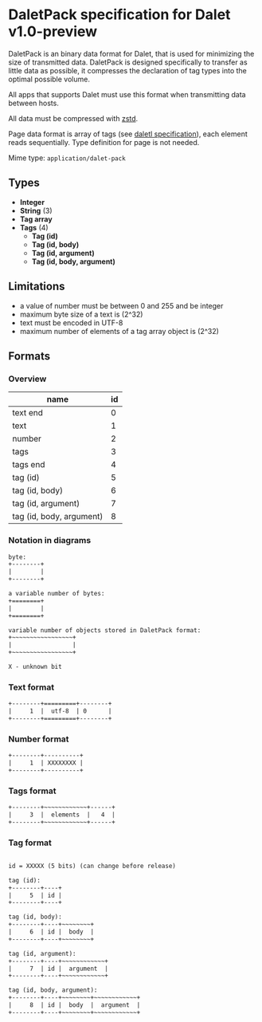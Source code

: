 # DaletPack specification for Dalet v1.0-preview

DaletPack is an binary data format for Dalet, that is used for minimizing the size of transmitted data. DaletPack is designed specifically to transfer as little data as possible, it compresses the declaration of tag types into the optimal possible volume.

All apps that supports Dalet must use this format when transmitting data between hosts.

All data must be compressed with [zstd](https://datatracker.ietf.org/doc/html/rfc8878).

Page data format is array of tags (see [daletl specification](./daletl.md)), each element reads sequentially. Type definition for page is not needed.

Mime type: `application/dalet-pack`

## Types

- **Integer**
- **String** (3)
- **Tag array**
- **Tags** (4)
  - **Tag (id)**
  - **Tag (id, body)**
  - **Tag (id, argument)**
  - **Tag (id, body, argument)**

## Limitations

- a value of number must be between 0 and 255 and be integer
- maximum byte size of a text is (2^32)
- text must be encoded in UTF-8
- maximum number of elements of a tag array object is (2^32)

## Formats

### Overview

| name                     | id  |
| ------------------------ | --- |
| text end                 | 0   |
| text                     | 1   |
| number                   | 2   |
| tags                     | 3   |
| tags end                 | 4   |
| tag (id)                 | 5   |
| tag (id, body)           | 6   |
| tag (id, argument)       | 7   |
| tag (id, body, argument) | 8   |

### Notation in diagrams

```txt
byte:
+--------+
|        |
+--------+

a variable number of bytes:
+========+
|        |
+========+

variable number of objects stored in DaletPack format:
+~~~~~~~~~~~~~~~~~+
|                 |
+~~~~~~~~~~~~~~~~~+

X - unknown bit
```

### Text format

```txt
+--------+=========+--------+
|     1  |  utf-8  | 0      |
+--------+=========+--------+
```

### Number format

```txt
+--------+----------+
|     1  | XXXXXXXX |
+--------+----------+
```

### Tags format

```txt
+--------+~~~~~~~~~~~~+------+
|     3  |  elements  |   4  |
+--------+~~~~~~~~~~~~+------+
```

### Tag format

```txt

id = XXXXX (5 bits) (can change before release)

tag (id):
+--------+----+
|     5  | id |
+--------+----+

tag (id, body):
+--------+----+~~~~~~~~+
|     6  | id |  body  |
+--------+----+~~~~~~~~+

tag (id, argument):
+--------+----+~~~~~~~~~~~~+
|     7  | id |  argument  |
+--------+----+~~~~~~~~~~~~+

tag (id, body, argument):
+--------+----+~~~~~~~~+~~~~~~~~~~~~+
|     8  | id |  body  |  argument  |
+--------+----+~~~~~~~~+~~~~~~~~~~~~+
```
